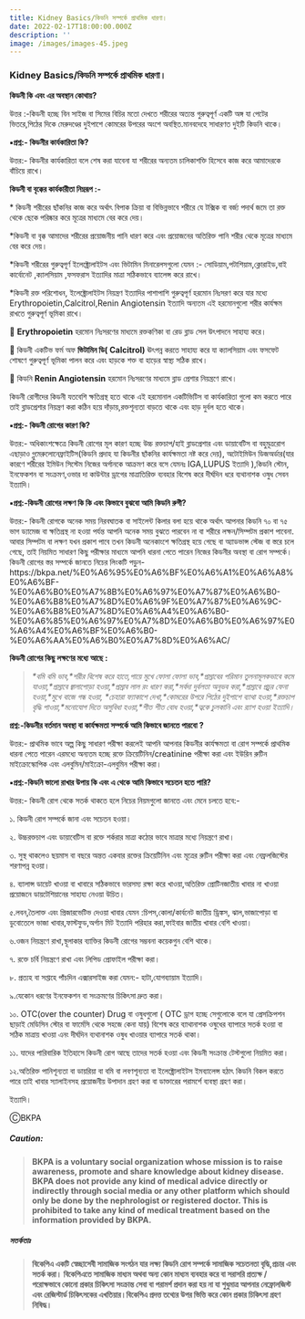 ```yaml
---
title: Kidney Basics/কিডনি সম্পর্কে প্রাথমিক ধারণা।
date: 2022-02-17T18:00:00.000Z
description: ''
image: /images/images-45.jpeg
---
```


### **Kidney Basics/কিডনি সম্পর্কে প্রাথমিক ধারণা।**

**কিডনী কি এবং এর অবস্থান কোথায়?**

উত্তর :-কিডনী হচ্ছে বিন সাইজ বা সিমের বিচির মতো দেখতে শরীরের অত্যন্ত গুরুত্বপূর্ণ একটি অঙ্গ যা পেটের ভিতরে,পিঠের দিকে মেরুদণ্ডের দুইপাশে কোমরের উপরের অংশে অবস্থিত.মানবদেহে সাধারণত দুইটি কিডনি থাকে।

**▪️প্রশ্ন:- কিডনীর কার্যকারিতা কি?**

উত্তর:- কিডনীর কার্যকারিতা বলে শেষ করা যাবেনা যা শরীরের অন্যতম চালিকাশক্তি হিসেবে কাজ করে আমাদেরকে বাঁচিয়ে রাখে।

**কিডনী বা বৃক্কের কার্যকারীতা নিম্নরূপ :-**

\* কিডনী শরীরের ছাঁকনির কাজ করে অর্থাৎ বিপাক ক্রিয়া বা বিভিন্নভাবে শরীরে যে টক্সিক বা বর্জ্য পদার্থ জমে তা রক্ত থেকে ছেকে পরিষ্কার করে মূত্রের মাধ্যমে বের করে দেয়।

\*কিডনী বা বৃক্ক আমাদের শরীরের প্রয়োজনীয় পানি ধারণ করে এবং প্রয়োজনের অতিরিক্ত পানি শরীর থেকে মূত্রের মাধ্যমে বের করে দেয়।

\*কিডনী শরীরের গুরুত্বপূর্ণ ইলেক্ট্রোলাইটস এবং ভিটামিন মিনারেলসগুলো যেমন :- সোডিয়াম,পটাশিয়াম,ক্লোরাইড,বাই কার্বোনেট ,ক্যালসিয়াম ,ফসফরাস ইত্যাদির মাত্রা সঠিকভাবে ব্যালেন্স করে রাখে।

\*কিডনী রক্ত পরিশোধন, ইলেক্ট্রোলাইটস নিয়ন্ত্রণ ইত্যাদির পাশাপাশি গুরুত্বপূর্ণ হরমোন নিঃসরণ করে যার মধ্যে Erythropoietin,Calcitrol,Renin Angiotensin ইত্যাদি অন্যতম এই হরমোনগুলো শরীর কার্যক্ষম রাখতে গুরুত্বপূর্ণ ভূমিকা রাখে।

🌼 **Erythropoietin** হরমোন নিঃসরণের মাধ্যমে রক্তকণিকা বা রেড ব্লাড সেল উৎপাদনে সাহায্য করে।

🌼 কিডনী একটিভ ফর্ম অফ **ভিটামিন ডি( Calcitrol)** ঊৎপন্ন করতে সাহায্য করে যা ক্যালসিয়াম এবং ফসফেট শোষণে গুরুত্বপূর্ণ ভূমিকা পালন করে এবং হাড়কে শক্ত বা হাড়ের স্বাস্থ্য সঠিক রাখে।

🌼 কিডনি **Renin Angiotensin** হরমোন নিঃসরণের মাধ্যমে ব্লাড প্রেশার নিয়ন্ত্রণে রাখে।

কিডনী রোগীদের কিডনী যতবেশি ক্ষতিগ্রস্থ হতে থাকে এই হরমোনাল একটিভিটিস বা কার্যকারিতা গুলো কম করতে পারে তাই ব্লাডপ্রেশার নিয়ন্ত্রণ করা কঠিন হয়ে দাঁড়ায়,রক্তশূন্যতা বাড়তে থাকে এবং হাড় দুর্বল হতে থাকে।

**▪️প্রশ্ন:- কিডনী রোগের কারণ কি?**

উত্তর:- অধিকাংশক্ষেত্রে কিডনী রোগের মূল কারণ হচ্ছে উচ্চ রক্তচাপ/হাই ব্লাডপ্রেশার এবং ডায়াবেটিস বা বহুমূত্ররোগ এছাড়াও গ্লুমেরুলোনেফ্ৰাইটিস(কিডনি প্রদাহ যা কিডনীর ছাঁকনির কার্যক্ষমতা নষ্ট করে দেয়), অটোইমিউন ডিজঅর্ডার(যার কারণে শরীরের ইমিউন সিস্টেম নিজের অর্গানকে আক্রমণ করে বসে যেমনঃ IGA,LUPUS ইত্যাদি ),কিডনি স্টোন, ইনফেকশন বা সংক্রমণ,ওভার দা কাউন্টার ড্রাগের মাত্রাতিরিক্ত ব্যবহার বিশেষ করে দীর্ঘদিন ধরে ব্যথানাশক ওষুধ সেবন ইত্যাদি।

**▪️প্রশ্ন:-কিডনী রোগের লক্ষণ কি কি এবং কিভাবে বুঝবো আমি কিডনি রুগী?**

উত্তর:- কিডনী রোগকে অনেক সময় নিরবঘাতক বা সাইলেন্ট কিলার বলা হয়ে থাকে অর্থাৎ আপনার কিডনি ৭০ বা ৭৫ ভাগ ড্যামেজ বা ক্ষতিগ্রস্থ না হওয়া পর্যন্ত আপনি অনেক সময় বুঝতে পারবেন না বা শরীরে লক্ষন/সিম্পটম প্রকাশ পাবেনা. আবার সিম্পটম বা লক্ষণ যখন প্রকাশ পাবে তখন কিডনী অনেকাংশে ক্ষতিগ্রস্থ হয়ে গেছে বা অ্যাডভান্স স্টেজ বা স্তরে চলে গেছে, তাই নিয়মিত সাধারণ কিছু পরীক্ষার মাধ্যমে আপনি ধারনা পেতে পারেন নিজের কিডনীর অবস্থা বা রোগ সম্পর্কে।\
কিডনী রোগের স্তর সম্পর্কে জানতে নিচের লিংকটি পড়ুন-https\://bkpa.net/%E0%A6%95%E0%A6%BF%E0%A6%A1%E0%A6%A8%E0%A6%BF-%E0%A6%B0%E0%A7%8B%E0%A6%97%E0%A7%87%E0%A6%B0-%E0%A6%B8%E0%A7%8D%E0%A6%9F%E0%A7%87%E0%A6%9C-%E0%A6%B8%E0%A7%8D%E0%A6%A4%E0%A6%B0-%E0%A6%85%E0%A6%97%E0%A7%8D%E0%A6%B0%E0%A6%97%E0%A6%A4%E0%A6%BF%E0%A6%B0-%E0%A6%AA%E0%A6%B0%E0%A7%8D%E0%A6%AC/

**কিডনী রোগের কিছু লক্ষণের মধ্যে আছে :**

> *\*বমি বমি ভাব,\*শরীর বিশেষ করে হাতে,পায়ে মুখে ফোলা ফোলা ভাব,\*প্রস্রাবের পরিমান তুলনামূলকভাবে কমে যাওয়া,\*প্রস্রাবে জ্বালাপোড়া হওয়া,\*প্রস্রাব লাল রং ধারণ করা,\*সর্বদা দুর্বলতা অনুভব করা,\*প্রস্রাবে প্রচুর ফেনা হওয়া,\*মুখে বাজে গন্ধ হওয়া, \*চেহারা ফ্যাকাশে দেখা,\*কোমরের উপরে পিঠের দুইপাশে ব্যাথা হওয়া,\*রক্তচাপ বৃদ্ধি পাওয়া,\*মনোযোগ দিতে অসুবিধা হওয়া,\*শীত শীত বোধ হওয়া,\*ত্বকে চুলকানি এবং র‍্যাশ হওয়া ইত্যাদি।*

**প্রশ্ন:-কিডনীর বর্তমান অবস্থা বা কার্যক্ষমতা সম্পর্কে আমি কিভাবে জানতে পারবো ?**

উত্তর:- প্রাথমিক ভাবে অল্প কিছু সাধারণ পরীক্ষা করলেই আপনি আপনার কিডনীর কার্যক্ষমতা বা রোগ সম্পর্কে প্রাথমিক ধারনা পেতে পারেন এরমধ্যে অন্যতম হচ্ছে রক্তে ক্রিয়েটিনিন/creatinine পরীক্ষা করা এবং ইউরিন রুটিন মাইক্রোস্কোপিক এবং এলবুমিন/মাইক্রো-এলবুমিন পরীক্ষা করা।

**▪️প্রশ্ন:-কিডনি ভালো রাখার উপায় কি এবং এ থেকে আমি কিভাবে সচেতন হতে পারি?**

উত্তর:- কিডনী রোগ থেকে সতর্ক থাকতে হলে নিচের নিয়মগুলো জানতে এবং মেনে চলতে হবে:-

১. কিডনী রোগ সম্পর্কে জানা এবং সচেতন হওয়া।

২. উচ্চরক্তচাপ এবং ডায়াবেটিস বা রক্তে শর্করার মাত্রা কঠোর ভাবে মাত্রার মধ্যে নিয়ন্ত্রণে রাখা।

৩. সুস্থ থাকলেও ছয়মাস বা বছরে অন্তত একবার রক্তের ক্রিয়েটিনিন এবং মূত্রের রুটিন পরীক্ষা করা এবং নেফ্রলজিস্টের শরণাপন্ন হওয়া।

৪. ব্যালান্স ডায়েট খাওয়া বা খাবারে সঠিকভাবে ভারসম্য রক্ষা করে খাওয়া,অতিরিক্ত প্রোটিনজাতীয় খাবার না খাওয়া প্রয়োজনে ডায়টেশিয়ানের সাহায্য নেওয়া উচিত।

৫.লবন,তৈলাক্ত এবং প্রিজারভেটিভ দেওয়া খাবার যেমন :চিপস,কোলা/কার্বনেট জাতীয় ড্রিঙ্কস, ঝাল,ভাজাপোড়া বা ডুবোতেলে ভাজা খাবার,ফাস্টফুড,অর্গান মিট ইত্যাদি পরিহার করা,ফাইবার জাতীয় খাবার বেশি খাওয়া।

৬.ওজন নিয়ন্ত্রণে রাখা,স্থূলাকার ব্যাক্তির কিডনী রোগের সম্ভবনা কয়েকগুন বেশি থাকে।

৭. রক্তে চর্বি নিয়ন্ত্রণে রাখা এবং লিপিড প্রোফাইল পরীক্ষা করা।

৮. প্রত্যহ বা সপ্তাহে পাঁচদিন এক্সারসাইজ করা যেমন:- হাটা,যোগব্যায়াম ইত্যাদি।

৯.যেকোন ধরণের ইনফেকশন বা সংক্রমণের চিকিৎসা দ্রুত করা।

১০. OTC(over the counter) Drug বা ওষুধগুলো ( OTC ড্রাগ হচ্ছে সেগুলোকে বলে যা প্রেসক্রিপশন ছাড়াই মেডিসিন স্টোর বা ফার্মেসি থেকে সহজে কেনা যায়) বিশেষ করে ব্যাথানাশক ওষুধের ব্যাপারে সতর্ক হওয়া বা সঠিক মাত্রায় খাওয়া এনং দীর্ঘদিন ব্যথানাশক ওষুধ খাওয়ার ব্যাপারে সতর্ক থাকা।

১১. যাদের পারিবারিক ইতিহাসে কিডনী রোগ আছে তাদের সতর্ক হওয়া এবং কিডনী সংক্রান্ত টেস্টগুলো নিয়মিত করা।

১২.অতিরিক্ত পানিশূন্যতা বা ডায়রিয়া বা বমি বা লবণশূন্যতা বা ইলেক্ট্রোলাইটস ইমব্যালেন্স হঠাৎ কিডনি বিকল করতে পারে তাই খাবার স্যালাইনসহ প্রয়োজনীয় উপাদান গ্রহণ করা বা ডাক্তারের পরামর্শে ব্যবস্থা গ্রহণ করা।

ইত্যাদি।

ⒸBKPA

##### **Caution:**

> **BKPA is a voluntary social organization whose mission is to raise awareness, promote and share knowledge about kidney disease. BKPA does not provide any kind of medical advice directly or indirectly through social media or any other platform which should only be done by the nephrologist or registered doctor. This is prohibited to take any kind of medical treatment based on the information provided by BKPA.**

##### **সতর্কতাঃ**

> **বিকেপিএ একটি স্বেচ্ছাসেবী সামাজিক সংগঠন যার লক্ষ্য কিডনি রোগ সম্পর্কে সামাজিক সচেতনতা বৃদ্ধি,প্রচার এবং সতর্ক করা। বিকেপিএতে সামাজিক মাধ্যম অথবা অন্য কোন মাধ্যম ব্যবহার করে বা সরাসরি প্রত্যক্ষ / পরোক্ষভাবে কোনো প্রকার চিকিৎসা সংক্রান্ত সেবা বা পরামর্শ প্রদান করা হয় না যা শুধুমাত্র আপনার নেফ্রোলজিস্ট এবং রেজিস্টার্ড চিকিৎসকের এখতিয়ার।বিকেপিএ প্রদত্ত তথ্যের উপর ভিত্তি করে কোন প্রকার চিকিৎসা গ্রহণ নিষিদ্ধ।**

